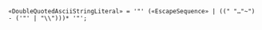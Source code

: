 <!-- This file is generated automatically by infrastructure scripts. Please don't edit by hand. -->

```{ .ebnf .slang-ebnf #DoubleQuotedAsciiStringLiteral }
«DoubleQuotedAsciiStringLiteral» = '"' («EscapeSequence» | ((" "…"~") - ('"' | "\\")))* '"';
```
